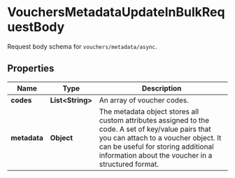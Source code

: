 

# VouchersMetadataUpdateInBulkRequestBody

Request body schema for `vouchers/metadata/async`.

## Properties

| Name | Type | Description |
|------------ | ------------- | ------------- |
|**codes** | **List&lt;String&gt;** | An array of voucher codes. |
|**metadata** | **Object** | The metadata object stores all custom attributes assigned to the code. A set of key/value pairs that you can attach to a voucher object. It can be useful for storing additional information about the voucher in a structured format. |



